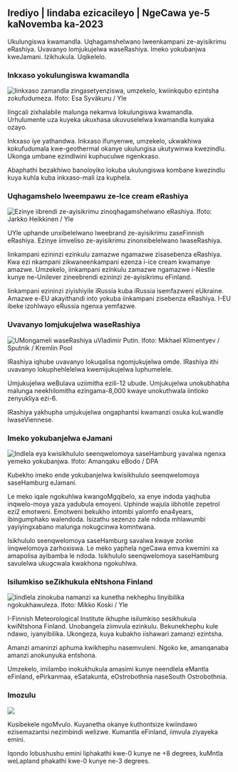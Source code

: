 ## Irediyo \| Iindaba ezicacileyo \| NgeCawa ye-5 kaNovemba ka-2023

Ukulungiswa kwamandla. Uqhagamshelwano lweenkampani ze-ayisikrimu eRashiya. Uvavanyo lomjukujelwa waseRashiya. Imeko yokubanjwa kweJamani. Izikhukula. Uqikelelo.

### Inkxaso yokulungiswa kwamandla

![Iinkxaso zamandla zingasetyenziswa, umzekelo, kwiinkqubo ezintsha zokufudumeza. Ifoto: Esa Syväkuru / Yle](https://images.cdn.yle.fi/image/upload/c_crop,h_3349,w_5954,x_0,y_325/ar_1.777777777777777,c_fill,g_faces,h_1/25q_auto:eco/f_auto/fl_lossy/v1676637402/39-107442463ef747ea1acd)

Iingcali zixhalabile malunga nekamva lokulungiswa kwamandla. Urhulumente uza kuyeka ukuxhasa ukuvuselelwa kwamandla kunyaka ozayo.

Inkxaso iye yathandwa. Inkxaso ifunyenwe, umzekelo, ukwakhiwa kokufudumala kwe-geothermal okanye ukulungisa ukutywinwa kwezindlu. Ukonga umbane ezindlwini kuphuculwe ngenkxaso.

Abaphathi bezakhiwo banoloyiko lokuba ukulungiswa kombane kwezindlu kuya kuhla kuba inkxaso-mali iza kuphela.

### Uqhagamshelo lweempawu ze-Ice cream eRashiya

![Ezinye iibrendi ze-ayisikrimu zinoqhagamshelwano eRashiya. Ifoto: Jarkko Heikkinen / Yle](https://images.cdn.yle.fi/image/upload/c_crop,h_2268,w_4031,x_0,y_0/ar_1.777777777777777,c_fill,g_faces,h_1/15,w_1925q_auto:eco/f_auto/fl_lossy/v1682321321/39-110323664462e3b6fb8b)

UYle uphande unxibelelwano lweebrand ze-ayisikrimu zaseFinnish eRashiya. Ezinye iimveliso ze-ayisikrimu zinonxibelelwano lwaseRashiya.

Iinkampani ezininzi ezinkulu zamazwe ngamazwe zisasebenza eRashiya. Kwa ezi nkampani zikwaneenkampani ezenza i-ice cream kwamanye amazwe. Umzekelo, iinkampani ezinkulu zamazwe ngamazwe i-Nestle kunye ne-Unilever zineebrendi ezininzi ze-ayisikrimu eFinland.

Iinkampani ezininzi ziyishiyile iRussia kuba iRussia isemfazweni eUkraine. Amazwe e-EU akayithandi into yokuba iinkampani zisebenza eRashiya. I-EU ibeke izohlwayo eRussia ngenxa yemfazwe.

### Uvavanyo lomjukujelwa waseRashiya

![UMongameli waseRashiya uVladimir Putin. Ifoto: Mikhael Klimentyev / Sputnik / Kremlin Pool](https://images.cdn.yle.fi/image/upload/c_crop,h_4519,w_8034,x_16,y_238/ar_1.77777777777777fill_crop_5,500,80381.0/q_auto:eco/f_auto/fl_lossy/v1678982359/39-108632664133bfc2dc51)

IRashiya iqhube uvavanyo lokuqalisa ngomjukujelwa omde. IRashiya ithi uvavanyo lokuphehlelelwa kwemijukujelwa luphumelele.

Umjukujelwa weBulava uziimitha ezili-12 ubude. Umjukujelwa unokubhabha malunga neekhilomitha ezingama-8,000 kwaye unokuthwala iintloko zenyukliya ezi-6.

IRashiya yakhupha umjukujelwa ongaphantsi kwamanzi osuka kuLwandle lwaseViennese.

### Imeko yokubanjelwa eJamani

![Indlela eya kwisikhululo seenqwelomoya saseHamburg yavalwa ngenxa yemeko yokubanjwa. Ifoto: Amanqaku eBodo / DPA](https://images.cdn.yle.fi/image/upload/c_crop,h_2703,w_4806,x_0,y_500/ar_1.777777777777777,c_fill,g_faces,h_6206/0.q_auto:eco/f_auto/fl_lossy/v1699181525/39-11959676547736ea1bc0)

Kubekho imeko ende yokubanjelwa kwisikhululo seenqwelomoya saseHamburg eJamani.

Le meko iqale ngokuhlwa kwangoMgqibelo, xa enye indoda yaqhuba inqwelo-moya yaza yadubula emoyeni. Uphinde wajula iibhotile zepetrol ezi2 emotweni. Emotweni bekukho intombi yalomfo ena4years, ibingumphako walendoda. Isizathu sezenzo zale ndoda mhlawumbi yayiyingxabano malunga nokugcinwa komntwana.

Isikhululo seenqwelomoya saseHamburg savalwa kwaye zonke iinqwelomoya zarhoxiswa. Le meko yaphela ngeCawa emva kwemini xa amapolisa ayibamba le ndoda. Isikhululo seenqwelomoya saseHamburg savulelwa ukugcwala kwakhona ngokuhlwa.

### Isilumkiso seZikhukula eNtshona Finland

![Iindlela zinokuba namanzi xa kunetha nekhephu linyibilika ngokukhawuleza. Ifoto: Mikko Koski / Yle](https://images.cdn.yle.fi/image/upload/c_crop,h_3078,w_5472,x_0,y_218/ar_1.7777777777777777,c_fill,g_faces,w_01_1.q_auto:eco/f_auto/fl_lossy/v1697618867/39-11828126521489e76d51)

I-Finnish Meteorological Institute ikhuphe isilumkiso sesikhukula kwiNtshona Finland. Unobangela ziimvula ezinkulu. Bekunekhephu kule ndawo, iyanyibilika. Ukongeza, kuya kubakho iishawari zamanzi ezintsha.

Amanzi amaninzi aphuma kwikhephu nasemvuleni. Ngoko ke, amanqanaba amanzi anokunyuka entshona.

Umzekelo, imilambo inokukhukula amasimi kunye neendlela eMantla eFinland, ePirkanmaa, eSatakunta, eOstrobothnia naseSouth Ostrobothnia.

### Imozulu

![](https://images.cdn.yle.fi/image/upload/c_crop,h_1080,w_1919,x_0,y_0/ar_1.77777777777777777,c_fill,g_faces,h_675,w_1200_coa1/df_auto/fl_lossy/v1699200945/39-11960206547bf95c98f5)

Kusibekele ngoMvulo. Kuyanetha okanye kuthontsize kwiindawo ezisemazantsi nezimbindi welizwe. Kumantla eFinland, iimvula ziyayeka emini.

Iqondo lobushushu emini liphakathi kwe-0 kunye ne +8 degrees, kuMntla weLapland phakathi kwe-0 kunye ne-3 degrees.